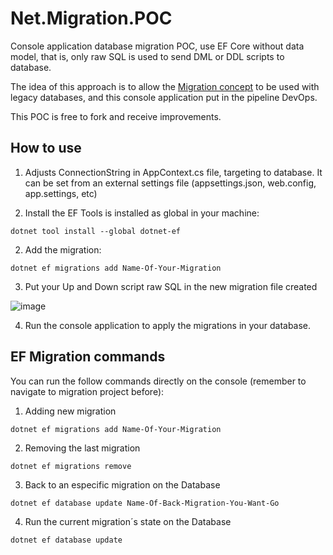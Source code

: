 # Net.Migration.POC
Console application database migration POC, use EF Core without data model, that is, only raw SQL is used to send DML or DDL scripts to database.

The idea of this approach is to allow the [Migration concept](https://medium.com/@joelrodrigues/o-que-s%C3%A3o-database-migrations-f817448870a2) to be used with legacy databases, and this console application put in the pipeline DevOps.

This POC is free to fork and receive improvements.

## How to use

1. Adjusts ConnectionString in AppContext.cs file, targeting to database. It can be set from an external settings file (appsettings.json, web.config, app.settings, etc)

3. Install the EF Tools is installed as global in your machine:

~~~
dotnet tool install --global dotnet-ef
~~~

2. Add the migration:

~~~
dotnet ef migrations add Name-Of-Your-Migration
~~~

3. Put your Up and Down script raw SQL in the new migration file created

![image](https://user-images.githubusercontent.com/6843493/131741786-973d5f35-062c-43d4-b193-e312feb21767.png)

4. Run the console application to apply the migrations in your database.


## EF Migration commands

You can run the follow commands directly on the console (remember to navigate to migration project before):

1. Adding new migration
~~~
dotnet ef migrations add Name-Of-Your-Migration
~~~


2. Removing the last migration
~~~
dotnet ef migrations remove
~~~


3. Back to an especific migration on the Database
~~~
dotnet ef database update Name-Of-Back-Migration-You-Want-Go
~~~


4. Run the current migration´s state on the Database
~~~
dotnet ef database update
~~~
